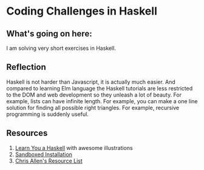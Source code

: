 # Coding Challenges in Haskell

## What's going on here:
I am solving very short exercises in Haskell.

## Reflection
Haskell is not harder than Javascript, it is actually much easier.  And compared to learning Elm language the Haskell tutorials are less restricted to the DOM and web development so they unleash a lot of beauty.  For example, lists can have infinite length. For example, you can make a one line solution for finding all possible right triangles. For example, recursive programming is suddenly useful.

## Resources
1. [Learn You a Haskell](http://learnyouahaskell.com/) with awesome illustrations
2. [Sandboxed Installation](https://tech.fpcomplete.com/haskell/tutorial/stack-play)
3. [Chris Allen's Resource List](https://github.com/bitemyapp/learnhaskell)